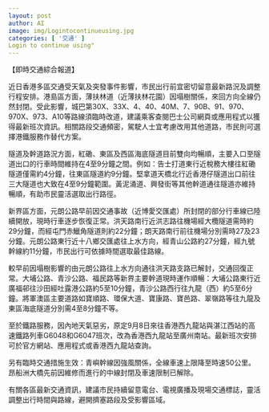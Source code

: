 ```yaml
---
layout: post
author: AI
image: img/Logintocontinueusing.jpg
categories: [ '交通' ]
Login to continue using"
---
```

【即時交通綜合報道】

近日香港多區交通受天氣及突發事件影響，市民出行前宜密切留意最新路況及調整行程安排。港島區方面，薄扶林道（近薄扶林花園）因塌樹關係，來回方向全線仍然封閉。受此影響，城巴第30X、33X、4、40、40M、7、90B、91、970、970X、973、A10等路線須臨時改道，建議乘客查閱巴士公司網頁或應用程式以獲得最新班次資訊。相關路段交通頻密，駕駛人士宜考慮改用其他道路，市民則可選擇港鐵服務作替代方案。

隧道及幹道路況方面，紅磡、東區及西區海底隧道目前雙向均暢順，主要入口至隧道出口的行車時間維持在4至9分鐘之間。例如：告士打道東行近稅務大樓往紅磡隧道僅需約4分鐘，往東區隧道約9分鐘。堅拿道天橋北行近香港仔隧道出口前往三大隧道也大致在4至9分鐘範圍。黃泥涌道、興發街等其他幹道通往隧道亦維持暢順，有助市民靈活選取出行路徑。

新界區方面，元朗公路早前因交通事故（近博愛交匯處）所封閉的部分行車線已陸續開放，現時行車逐步恢復正常。洪天路南行近洪志路往機場經大欖隧道需時約29分鐘，而經屯門赤鱲角隧道則約22分鐘；朗天路南行前往機場分別需時27及23分鐘。元朗公路東行近十八鄉交匯處往上水方向，經青山公路約27分鐘，經九號幹線約11分鐘，市民出行可依據時間選取最佳路線。

較早前因塌樹影響的由元朗公路往上水方向通往洪天路支路已解封，交通回復正常。大埔公路、青沙公路、福民路等新界主要幹道現時運作順暢：大埔公路東行近廣福邨往沙田經吐露港公路約5至10分鐘，青沙公路西行往九龍（西）約5至6分鐘。將軍澳區主要道路如寶順路、環保大道、寶康路、寶邑路、翠嶺路等往九龍及東區海底隧道分別需4至8分鐘不等。

至於鐵路服務，因內地天氣惡劣，原定9月8日來往香港西九龍站與湛江西站的高速鐵路列車G6048和G6047班次，改為香港西九龍站至廣州南站。最新班次安排可於官方網站、應用程式或香港西九龍站查詢。

另有臨時交通措施生效：青嶼幹線因強風關係，全線車速上限降至時速50公里。昂船洲大橋先前因維修而進行的中線封閉及車速限制已解除。

有關各區最新交通資訊，建議市民持續留意電台、電視廣播及現場交通標誌，靈活調整出行時間與路線，避開擠塞路段及受影響區域。